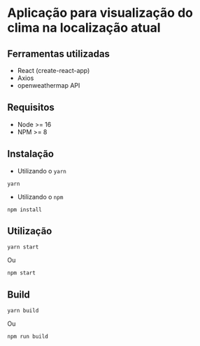 # Aplicação para visualização do clima na localização atual

## Ferramentas utilizadas
- React (create-react-app)
- Axios
- openweathermap API

## Requisitos
- Node >= 16
- NPM >= 8

## Instalação
- Utilizando o `yarn`

```
yarn
```

- Utilizando o `npm`

```
npm install
```

## Utilização
```
yarn start
```
Ou
```
npm start
```

## Build
```
yarn build
```
Ou
```
npm run build
```
